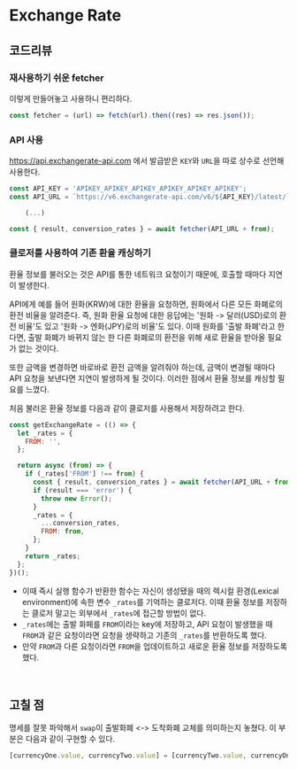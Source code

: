 # Exchange Rate

## 코드리뷰

### 재사용하기 쉬운 fetcher

이렇게 만들어놓고 사용하니 편리하다.

```js
const fetcher = (url) => fetch(url).then((res) => res.json());
```

### API 사용

https://api.exchangerate-api.com 에서 발급받은 `KEY`와 `URL`을 따로 상수로 선언해 사용한다.

```js
const API_KEY = 'APIKEY_APIKEY_APIKEY_APIKEY_APIKEY_APIKEY';
const API_URL = `https://v6.exchangerate-api.com/v6/${API_KEY}/latest/`;

    (...)

const { result, conversion_rates } = await fetcher(API_URL + from);
```

### 클로저를 사용하여 기존 환율 캐싱하기

환율 정보를 불러오는 것은 API를 통한 네트워크 요청이기 때문에, 호출할 때마다 지연이 발생한다.

API에게 예를 들어 원화(KRW)에 대한 환율을 요청하면, 원화에서 다른 모든 화폐로의 환전 비율을 알려준다. 즉, 원화 환율 요청에 대한 응답에는 '원화 -> 달러(USD)로의 환전 비율'도 있고 '원화 -> 엔화(JPY)로의 비율'도 있다. 이때 원화를 '출발 화폐'라고 한다면, 출발 화폐가 바뀌지 않는 한 다른 화폐로의 환전을 위해 새로 환율을 받아올 필요가 없는 것이다.

또한 금액을 변경하면 바로바로 환전 금액을 알려줘야 하는데, 금액이 변경될 때마다 API 요청을 보낸다면 지연이 발생하게 될 것이다. 이러한 점에서 환율 정보를 캐싱할 필요를 느꼈다.

처음 불러온 환율 정보를 다음과 같이 클로저를 사용해서 저장하려고 한다.

```js
const getExchangeRate = (() => {
  let _rates = {
    FROM: '',
  };

  return async (from) => {
    if (_rates['FROM'] !== from) {
      const { result, conversion_rates } = await fetcher(API_URL + from);
      if (result === 'error') {
        throw new Error();
      }
      _rates = {
        ...conversion_rates,
        FROM: from,
      };
    }
    return _rates;
  };
})();
```

- 이때 즉시 실행 함수가 반환한 함수는 자신이 생성됐을 때의 렉시컬 환경(Lexical environment)에 속한 변수 `_rates`를 기억하는 클로저다. 이때 환율 정보를 저장하는 클로저 말고는 외부에서 `_rates`에 접근할 방법이 없다.
- `_rates`에는 출발 화페를 `FROM`이라는 key에 저장하고, API 요청이 발생했을 때 `FROM`과 같은 요청이라면 요청을 생략하고 기존의 `_rates`를 반환하도록 했다.
- 만약 `FROM`과 다른 요청이라면 `FROM`을 업데이트하고 새로운 환율 정보를 저장하도록 했다.

<br>

## 고칠 점

명세를 잘못 파악해서 `swap`이 출발화폐 <-> 도착화폐 교체를 의미하는지 놓쳤다. 이 부분은 다음과 같이 구현할 수 있다.

```js
[currencyOne.value, currencyTwo.value] = [currencyTwo.value, currencyOne.value];
```
